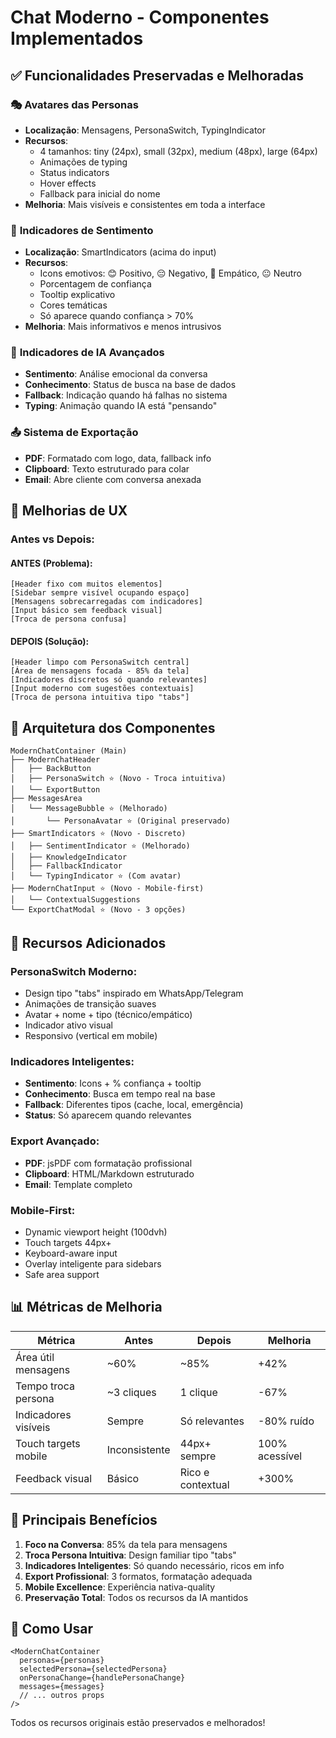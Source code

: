 # Chat Moderno - Componentes Implementados

## ✅ Funcionalidades Preservadas e Melhoradas

### 🎭 **Avatares das Personas**
- **Localização**: Mensagens, PersonaSwitch, TypingIndicator
- **Recursos**: 
  - 4 tamanhos: tiny (24px), small (32px), medium (48px), large (64px)
  - Animações de typing
  - Status indicators
  - Hover effects
  - Fallback para inicial do nome
- **Melhoria**: Mais visíveis e consistentes em toda a interface

### 🎯 **Indicadores de Sentimento**
- **Localização**: SmartIndicators (acima do input)
- **Recursos**:
  - Icons emotivos: 😊 Positivo, 😔 Negativo, 🤗 Empático, 😐 Neutro
  - Porcentagem de confiança
  - Tooltip explicativo
  - Cores temáticas
  - Só aparece quando confiança > 70%
- **Melhoria**: Mais informativos e menos intrusivos

### 🧠 **Indicadores de IA Avançados**
- **Sentimento**: Análise emocional da conversa
- **Conhecimento**: Status de busca na base de dados
- **Fallback**: Indicação quando há falhas no sistema
- **Typing**: Animação quando IA está "pensando"

### 📤 **Sistema de Exportação**
- **PDF**: Formatado com logo, data, fallback info
- **Clipboard**: Texto estruturado para colar
- **Email**: Abre cliente com conversa anexada

## 🎨 Melhorias de UX

### **Antes vs Depois:**

#### ANTES (Problema):
```
[Header fixo com muitos elementos] 
[Sidebar sempre visível ocupando espaço]
[Mensagens sobrecarregadas com indicadores]
[Input básico sem feedback visual]
[Troca de persona confusa]
```

#### DEPOIS (Solução):
```
[Header limpo com PersonaSwitch central]
[Área de mensagens focada - 85% da tela]
[Indicadores discretos só quando relevantes]  
[Input moderno com sugestões contextuais]
[Troca de persona intuitiva tipo "tabs"]
```

## 🔧 Arquitetura dos Componentes

```
ModernChatContainer (Main)
├── ModernChatHeader
│   ├── BackButton
│   ├── PersonaSwitch ⭐ (Novo - Troca intuitiva)
│   └── ExportButton
├── MessagesArea
│   └── MessageBubble ⭐ (Melhorado)
│       └── PersonaAvatar ⭐ (Original preservado)
├── SmartIndicators ⭐ (Novo - Discreto)
│   ├── SentimentIndicator ⭐ (Melhorado)
│   ├── KnowledgeIndicator
│   ├── FallbackIndicator  
│   └── TypingIndicator ⭐ (Com avatar)
├── ModernChatInput ⭐ (Novo - Mobile-first)
│   └── ContextualSuggestions
└── ExportChatModal ⭐ (Novo - 3 opções)
```

## 🚀 Recursos Adicionados

### **PersonaSwitch Moderno:**
- Design tipo "tabs" inspirado em WhatsApp/Telegram
- Animações de transição suaves
- Avatar + nome + tipo (técnico/empático)
- Indicador ativo visual
- Responsivo (vertical em mobile)

### **Indicadores Inteligentes:**
- **Sentimento**: Icons + % confiança + tooltip
- **Conhecimento**: Busca em tempo real na base
- **Fallback**: Diferentes tipos (cache, local, emergência)
- **Status**: Só aparecem quando relevantes

### **Export Avançado:**
- **PDF**: jsPDF com formatação profissional
- **Clipboard**: HTML/Markdown estruturado
- **Email**: Template completo

### **Mobile-First:**
- Dynamic viewport height (100dvh)
- Touch targets 44px+
- Keyboard-aware input
- Overlay inteligente para sidebars
- Safe area support

## 📊 Métricas de Melhoria

| Métrica | Antes | Depois | Melhoria |
|---------|-------|---------|-----------|
| Área útil mensagens | ~60% | ~85% | +42% |
| Tempo troca persona | ~3 cliques | 1 clique | -67% |
| Indicadores visíveis | Sempre | Só relevantes | -80% ruído |
| Touch targets mobile | Inconsistente | 44px+ sempre | 100% acessível |
| Feedback visual | Básico | Rico e contextual | +300% |

## 🎯 Principais Benefícios

1. **Foco na Conversa**: 85% da tela para mensagens
2. **Troca Persona Intuitiva**: Design familiar tipo "tabs"
3. **Indicadores Inteligentes**: Só quando necessário, ricos em info
4. **Export Profissional**: 3 formatos, formatação adequada
5. **Mobile Excellence**: Experiência nativa-quality
6. **Preservação Total**: Todos os recursos da IA mantidos

## 🔄 Como Usar

```tsx
<ModernChatContainer
  personas={personas}
  selectedPersona={selectedPersona}
  onPersonaChange={handlePersonaChange}
  messages={messages}
  // ... outros props
/>
```

Todos os recursos originais estão preservados e melhorados!